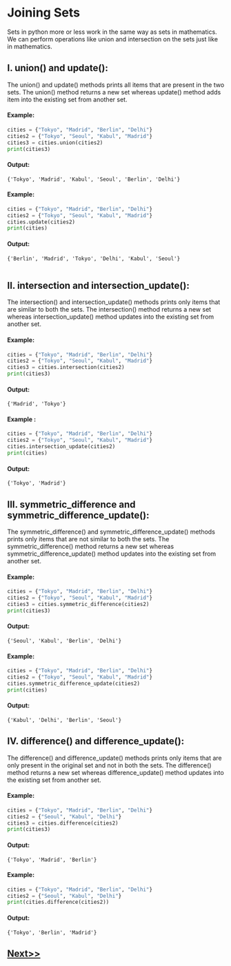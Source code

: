 # Joining Sets
Sets in python more or less work in the same way as sets in mathematics. We can perform operations like union and intersection on the sets just like in mathematics.

 

## I. union() and update():
The union() and update() methods prints all items that are present in the two sets. The union() method returns a new set whereas update() method adds item into the existing set from another set.

#### Example:
```python
cities = {"Tokyo", "Madrid", "Berlin", "Delhi"}
cities2 = {"Tokyo", "Seoul", "Kabul", "Madrid"}
cities3 = cities.union(cities2)
print(cities3)
```
#### Output:
```
{'Tokyo', 'Madrid', 'Kabul', 'Seoul', 'Berlin', 'Delhi'}
 ```

#### Example:
```python
cities = {"Tokyo", "Madrid", "Berlin", "Delhi"}
cities2 = {"Tokyo", "Seoul", "Kabul", "Madrid"}
cities.update(cities2)
print(cities)
```
#### Output:
```
{'Berlin', 'Madrid', 'Tokyo', 'Delhi', 'Kabul', 'Seoul'} 
 
```
## II. intersection and intersection_update():
The intersection() and intersection_update() methods prints only items that are similar to both the sets. The intersection() method returns a new set whereas intersection_update() method updates into the existing set from another set.

#### Example:
```python
cities = {"Tokyo", "Madrid", "Berlin", "Delhi"}
cities2 = {"Tokyo", "Seoul", "Kabul", "Madrid"}
cities3 = cities.intersection(cities2)
print(cities3)
```
#### Output:
```
{'Madrid', 'Tokyo'}
 ```

#### Example :
```python
cities = {"Tokyo", "Madrid", "Berlin", "Delhi"}
cities2 = {"Tokyo", "Seoul", "Kabul", "Madrid"}
cities.intersection_update(cities2)
print(cities)
```
#### Output:
```
{'Tokyo', 'Madrid'}
```

## III. symmetric_difference and symmetric_difference_update():
The symmetric_difference() and symmetric_difference_update() methods prints only items that are not similar to both the sets. The symmetric_difference() method returns a new set whereas symmetric_difference_update() method updates into the existing set from another set.

#### Example:
```python
cities = {"Tokyo", "Madrid", "Berlin", "Delhi"}
cities2 = {"Tokyo", "Seoul", "Kabul", "Madrid"}
cities3 = cities.symmetric_difference(cities2)
print(cities3)
```
#### Output:
```
{'Seoul', 'Kabul', 'Berlin', 'Delhi'}
 ```

#### Example:
```python
cities = {"Tokyo", "Madrid", "Berlin", "Delhi"}
cities2 = {"Tokyo", "Seoul", "Kabul", "Madrid"}
cities.symmetric_difference_update(cities2)
print(cities)
```
#### Output:
```
{'Kabul', 'Delhi', 'Berlin', 'Seoul'}
 ```

## IV. difference() and difference_update():
The difference() and difference_update() methods prints only items that are only present in the original set and not in both the sets. The difference() method returns a new set whereas difference_update() method updates into the existing set from another set.

#### Example:
```python
cities = {"Tokyo", "Madrid", "Berlin", "Delhi"}
cities2 = {"Seoul", "Kabul", "Delhi"}
cities3 = cities.difference(cities2)
print(cities3)
```
#### Output:
```
{'Tokyo', 'Madrid', 'Berlin'}
 ```

#### Example:
```python
cities = {"Tokyo", "Madrid", "Berlin", "Delhi"}
cities2 = {"Seoul", "Kabul", "Delhi"}
print(cities.difference(cities2))
```
#### Output:
```
{'Tokyo', 'Berlin', 'Madrid'}
```

## [Next>>](https://github.com/Harshita1303/Python-CodewithHarry/blob/main/32-Day32-Set-Methods/.tutorial/02%20set%20methods.md)
